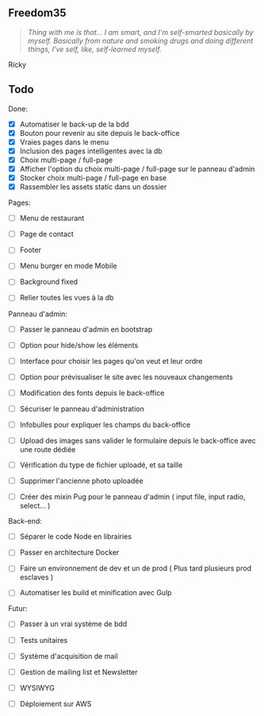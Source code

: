 ## Freedom35

> *Thing with me is that... I am smart, and I'm self-smarted basically by myself.*
> *Basically from nature and smoking drugs and doing different things, I've self, like, self-learned myself.*

Ricky

## Todo

Done:
- [x] Automatiser le back-up de la bdd
- [x] Bouton pour revenir au site depuis le back-office
- [x] Vraies pages dans le menu
- [x] Inclusion des pages intelligentes avec la db
- [x] Choix multi-page / full-page
- [x] Afficher l'option du choix multi-page / full-page sur le panneau d'admin
- [x] Stocker choix multi-page / full-page en base
- [x] Rassembler les assets static dans un dossier

Pages:
- [ ] Menu de restaurant

- [ ] Page de contact

- [ ] Footer

- [ ] Menu burger en mode Mobile

- [ ] Background fixed

- [ ] Relier toutes les vues à la db

Panneau d'admin:
- [ ] Passer le panneau d'admin en bootstrap

- [ ] Option pour hide/show les éléments

- [ ] Interface pour choisir les pages qu'on veut et leur ordre

- [ ] Option pour prévisualiser le site avec les nouveaux changements

- [ ] Modification des fonts depuis le back-office

- [ ] Sécuriser le panneau d'administration

- [ ] Infobulles pour expliquer les champs du back-office

- [ ] Upload des images sans valider le formulaire depuis le back-office avec une route dédiée

- [ ] Vérification du type de fichier uploadé, et sa taille

- [ ] Supprimer l'ancienne photo uploadée

- [ ] Créer des mixin Pug pour le panneau d'admin ( input file, input radio, select... )

Back-end:
- [ ] Séparer le code Node en librairies

- [ ] Passer en architecture Docker

- [ ] Faire un environnement de dev et un de prod ( Plus tard plusieurs prod esclaves )

- [ ] Automatiser les build et minification avec Gulp

Futur:
- [ ] Passer à un vrai système de bdd

- [ ] Tests unitaires

- [ ] Système d'acquisition de mail

- [ ] Gestion de mailing list et Newsletter

- [ ] WYSIWYG

- [ ] Déploiement sur AWS
